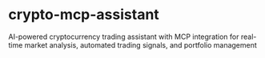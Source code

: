 # crypto-mcp-assistant
AI-powered cryptocurrency trading assistant with MCP integration for real-time market analysis, automated trading signals, and portfolio management
